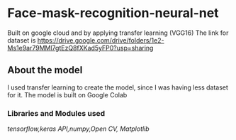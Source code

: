 # Face-mask-recognition-neural-net
Built on google cloud and by applying transfer learning (VGG16)
The link for dataset is https://drive.google.com/drive/folders/1e2-Ms1e9ar79MMl7gtEzQ8fXKad5yFP0?usp=sharing
<h2>About the model</h2>
I used transfer learning to create the model, since I was having less dataset for it. The model is built on Google Colab
<h3>Libraries and Modules used</h3>
<i>tensorflow,keras API,numpy,Open CV, Matplotlib</i>
